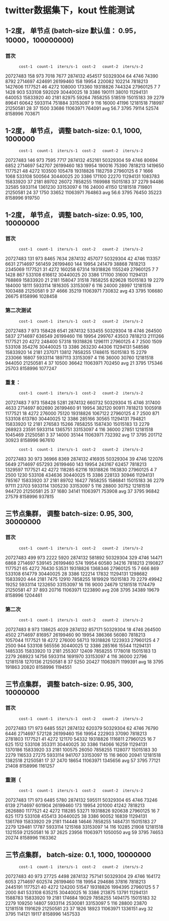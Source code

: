 # twitter数据集下，kout 性能测试 

## 1-2度， 单节点 (batch-size 默认值： 0.95， 10000，100000000)
### 首次
          cost-1  count-1  iters/s-1  cost-2   count-2  iters/s-2
20727483     158      973       7018    7677   2874132     454517
50329304      64     4746      74390    8792   2714697     424691
26199460     158    19954     220082  102214   7818213    1427606
1177521       46     4272     108000  173360  19318826     744324
27960125       7        7       1428     903    533108     592029
30440025      18     3386     190111   38010  11294131     640053
15833920      40     2181      82975   59264   7858255     518519
15015183      39     2279      89641   60642   5933114     751884
33153097       9      116      16000   41196  12181518     718997
21250581      28       37       1500   33686  11063971     764091
avg	        56.7     3795	   79114   52574   8158996	   703671

## 1-2度， 单节点，  调整 batch-size: 0.1, 1000, 1000000
          cost-1  count-1  iters/s-1  cost-2   count-2  iters/s-2
20727483     146      973       7595    7717   2874132     452161
50329304      59     4746      80694    6852   2714697     542707
26199460     183    19954     190016   75390   7818213    1419650
1177521       48     4272     103500  105478  19318826    1182759
27960125       6        7       1666    1068    533108     500564
30440025      20     3386     171100   22270  11294131    1083783
15833920      37     2181      89702   26072   7858255    1169988
15015183      37     2279      94486   32585   5933114    1361230
33153097       6      116      24000   41150  12181518     719801
21250581      24       37       1750   33652  11063971     764863
avg          56.6    3795      76450   35223   8158996     919750

## 1-2度， 单节点，  调整 batch-size: 0.95, 100, 10000000
### 首次
          cost-1  count-1  iters/s-1  cost-2   count-2  iters/s-2
20727483     131      973       8465    7634   2874132     457077
50329304      42     4746     113357    6631   2714697     561459
26199460     144    19954     241479   38868   7818213    2345069
1177521       31     4272     160258   67314  19318826    1155249
27960125       7        7       1428     867    533108     616612
30440025      20     3386     171100   31600  11294131     768869
15833920      21     2181     158047   31518   7858255     829628
15015183      19     2279     184000   18111   5933114    1816305
33153097       6      116      24000   28997  12181518    1003488
21250581       9       37       4666   35219  11063971     730832
avg	          43     3795     106680   26675   8158996    1028458

### 第二次测试
          cost-1  count-1  iters/s-1  cost-2   count-2  iters/s-2
20727483       7      973     158428    6541   2874132     533455
50329304      18     4746     264500    5837   2714697     636549
26199460     116    19954     299767   43503   7818213    2111266
1177521       20     4272     248400   57318  19318826    1296111
27960125       4        7       2500    1509    533108     354276
30440025      13     3386     263230   44306  11294131     548586
15833920      14     2181     237071   13812   7858255    1748615
15015183      15     2279     233066   16807   5933114    1897113
33153097       4      116      36000   30760  12181518     944050
21250581       4       37      10500   36642  11063971     702450
avg           21     3795     175346   25703   8158996    1077247

### 重复：
          cost-1  count-1  iters/s-1  cost-2   count-2  iters/s-2
20727483       7      973     158428    5281   2874132     660732
50329304      15     4746     317400    4633   2714697     802690
26199460      91    19954     382120   90911   7818213    1005918
1177521       18     4272     276000   75120  19318826    1067122
27960125       4        7       2500     871    533108     613780
30440025      12     3386     285166   30565  11294131     794821
15833920      12     2181     276583   15266   7858255    1587430
15015183      13     2279     268923   23591   5933114    1365751
33153097       4      116      36000   27851  12181518    1045469
21250581       3       37      14000   35144  11063971     732392
avg           17     3795     201712   30923   8158996     967610

          cost-1  count-1  iters/s-1  cost-2   count-2  iters/s-2
20727483      30      973      36966    8369   2874132     416935
50329304      39     4746     122076    5649   2714697     657293
26199460     143    19954     243167   62457   7818213    1329597
1177521       42     4272     118285   62116  19318826    1163830
27960125       4        7       2500    1230    533108     434636
30440025      15     3386     228133   30946  11294131     785167
15833920      37     2181      89702   16427   7858255    1586841
15015183      36     2279      97111   23703   5933114    1305230
33153097       5      116      28800   30752  12181518     944720
21250581      25       37       1680   34141  11063971     753908
avg           37     3795      96842   27579   8158996     937815


## 三节点集群， 调整 batch-size: 0.95, 300, 30000000
### 首次
          cost-1  count-1  iters/s-1  cost-2   count-2  iters/s-2
20727483     499      973       2222    5920   2874132     581892
50329304     329     4746      14471    6868   2714697     539145
26199460     574    19954      60580   34216   7818213    2190827
1177521       65     4272      76430   53531  19318826    1368346
27960125      15        7        666     869    533108     614779
30440025      28     3386     122214   17832  11294131    1298682
15833920     444     2181       7475   12910   7858255    1819929
15015183      70     2279      49942   19252   5933114    1232650
33153097      16      116       9000   24679  12181518    1174479
21250581      47       37        893   20716  11063971    1223890
avg          208     3795      34389   19679   8158996    1204461

### 第二次
          cost-1  count-1  iters/s-1  cost-2   count-2  iters/s-2
20727483       8      973     138625    4029   2874132     857171
50329304      18     4746     264500    4502   2714697     816957
26199460      90    19954     386366   56080   7818213    1057044
1177521       18     4272     276000   56713  19318826    1223933
27960125       4        7       2500     944    533108     565556
30440025      12     3386     285166   15544  11294131    1485335
15833920      13     2181     255307   12409   7858255    1778018
15015183      13     2279     268923   14756   5933114    1691970
33153097       4      116      36000   22796  12181518    1270136
21250581       8       37       5250   20427  11063971    1199391
avg           18     3795     191863   20820   8158996    1194551

## 三节点集群， 调整 batch-size: 0.95, 300, 10000000
### 首次
          cost-1  count-1  iters/s-1  cost-2   count-2  iters/s-2
20727483     171      973       6485    5521   2874132     620379
50329304      62     4746      76790    6446   2714697     572128
26199460     156    19954     222903   37090   7818213    2781803
1177521       41     4272     121170   54332  19318826    1116811
27960125      16        7        625    1512    533108     353311
30440025      30     3386     114066   16259  11294131    1370186
15833920      33     2181     100575   26050   7858255    1128077
15015183      30     2279     116533   27275   5933114     941707
33153097      15      116       9600   20941  12181518    1382518
21250581      17       37       2470   18654  11063971    1345656
avg           57     3795      77121   21408   8158996    1161257

### 重测（
          cost-1  count-1  iters/s-1  cost-2   count-2  iters/s-2
20727483     171      973       6485    5780   2874132     595511
50329304      65     4746      73246    6139   2714697     601904
26199460     173    19954     201000   41242   7818213    2626880
1177521       42     4272     118285   53271  19318826     920638
27960125      16        7        625    1173    533108     455413
30440025      38     3386      90052   16839  11294131    1361769
15833920      29     2181     114448   14646   7858255    1484731
15015183      27     2279     129481   17787   5933114    1215168
33153097      14      116      10285   21908  12181518    1321559
21250581      16       37       2625   23956  11063971    1050050
avg           59     3795      74653   20274   8158996    1163362


## 三节点集群， batch-size: 0.1, 1000, 10000000
          cost-1  count-1  iters/s-1  cost-2   count-2  iters/s-2
20727483      40      973      27725    4498   2874132     757141
50329304      29     4746     164172    6053   2714697     602574
26199460     118    19954     294686   37816   7818213    2445191
1177521       40     4272     124200   51547  19318826    1994395
27960125       5        7       2000     841    533108     635215
30440025      16     3386     213875   13791  11294131    1588783
15833920      19     2181     174684   19029   7858255    1494175
15015183      32     2279     109250   14807   5933114    2530081
33153097       5      116      28800   23870  12181518    1191629
21250581      23       37       1826   18923  11063971    1336151
avg           32     3795     114121   19117   8158996    1457533
